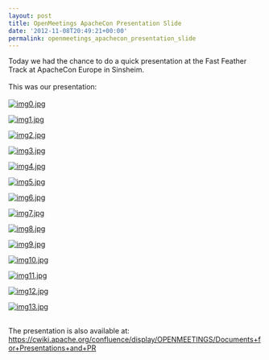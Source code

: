 ```yaml
---
layout: post
title: OpenMeetings ApacheCon Presentation Slide
date: '2012-11-08T20:49:21+00:00'
permalink: openmeetings_apachecon_presentation_slide
---
```

Today we had the chance to do a quick presentation at the Fast Feather Track at ApacheCon Europe in Sinsheim.<br/>
<br/>
This was our presentation:<br/>
<br/>
<a href="https://blogs.apache.org/openmeetings/mediaresource/d06c9773-dc9d-444a-91a4-9dabb38d5392"><img src="https://blogs.apache.org/openmeetings/mediaresource/d06c9773-dc9d-444a-91a4-9dabb38d5392?t=true" alt="img0.jpg"></img></a>

<a href="https://blogs.apache.org/openmeetings/mediaresource/3c639677-cdf8-4dbe-b6cd-6234c7f32929"><img src="https://blogs.apache.org/openmeetings/mediaresource/3c639677-cdf8-4dbe-b6cd-6234c7f32929?t=true" alt="img1.jpg"></img></a>

<a href="https://blogs.apache.org/openmeetings/mediaresource/88545897-62f1-45ec-a6bf-c00dc8c51865"><img src="https://blogs.apache.org/openmeetings/mediaresource/88545897-62f1-45ec-a6bf-c00dc8c51865?t=true" alt="img2.jpg"></img></a>

<a href="https://blogs.apache.org/openmeetings/mediaresource/3ca547b5-3b88-4dfb-96aa-42807903ed04"><img src="https://blogs.apache.org/openmeetings/mediaresource/3ca547b5-3b88-4dfb-96aa-42807903ed04?t=true" alt="img3.jpg"></img></a>

<a href="https://blogs.apache.org/openmeetings/mediaresource/d0fdd45f-51cd-45ad-bd2c-a17600c20440"><img src="https://blogs.apache.org/openmeetings/mediaresource/d0fdd45f-51cd-45ad-bd2c-a17600c20440?t=true" alt="img4.jpg"></img></a>

<a href="https://blogs.apache.org/openmeetings/mediaresource/0157246c-202e-4997-b9a4-16c1ee8c8223"><img src="https://blogs.apache.org/openmeetings/mediaresource/0157246c-202e-4997-b9a4-16c1ee8c8223?t=true" alt="img5.jpg"></img></a>

<a href="https://blogs.apache.org/openmeetings/mediaresource/0892fe35-7a07-4cf9-b6cc-9a7a98b17ba8"><img src="https://blogs.apache.org/openmeetings/mediaresource/0892fe35-7a07-4cf9-b6cc-9a7a98b17ba8?t=true" alt="img6.jpg"></img></a>

<a href="https://blogs.apache.org/openmeetings/mediaresource/d24409d0-3ae8-4a45-8ffe-819f6b00aa13"><img src="https://blogs.apache.org/openmeetings/mediaresource/d24409d0-3ae8-4a45-8ffe-819f6b00aa13?t=true" alt="img7.jpg"></img></a>

<a href="https://blogs.apache.org/openmeetings/mediaresource/8b47dd01-6fcf-4c37-8b2a-7b89b5d371de"><img src="https://blogs.apache.org/openmeetings/mediaresource/8b47dd01-6fcf-4c37-8b2a-7b89b5d371de?t=true" alt="img8.jpg"></img></a>

<a href="https://blogs.apache.org/openmeetings/mediaresource/deb0b2a7-0789-4440-b23e-51bcfc84e103"><img src="https://blogs.apache.org/openmeetings/mediaresource/deb0b2a7-0789-4440-b23e-51bcfc84e103?t=true" alt="img9.jpg"></img></a>

<a href="https://blogs.apache.org/openmeetings/mediaresource/d44124fa-f5eb-49b5-9eb0-5f655091a121"><img src="https://blogs.apache.org/openmeetings/mediaresource/d44124fa-f5eb-49b5-9eb0-5f655091a121?t=true" alt="img10.jpg"></img></a>

<a href="https://blogs.apache.org/openmeetings/mediaresource/4d17a25a-95c3-4ddd-947c-53f8aa5f8614"><img src="https://blogs.apache.org/openmeetings/mediaresource/4d17a25a-95c3-4ddd-947c-53f8aa5f8614?t=true" alt="img11.jpg"></img></a>

<a href="https://blogs.apache.org/openmeetings/mediaresource/e1448071-f203-44e9-b36d-c6c04fc7ea8f"><img src="https://blogs.apache.org/openmeetings/mediaresource/e1448071-f203-44e9-b36d-c6c04fc7ea8f?t=true" alt="img12.jpg"></img></a>

<a href="https://blogs.apache.org/openmeetings/mediaresource/d4487a66-f03e-412f-9258-502845c9e2aa"><img src="https://blogs.apache.org/openmeetings/mediaresource/d4487a66-f03e-412f-9258-502845c9e2aa?t=true" alt="img13.jpg"></img></a><br/><br/>

The presentation is also available at:<br/>
<a href="https://cwiki.apache.org/confluence/display/OPENMEETINGS/Documents+for+Presentations+and+PR" target="_BLANK">https://cwiki.apache.org/confluence/display/OPENMEETINGS/Documents+for+Presentations+and+PR</a>
